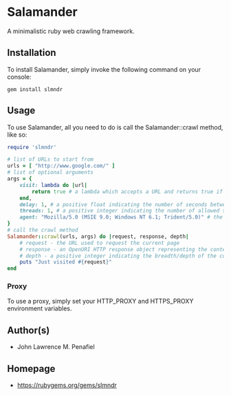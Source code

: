 # Salamander
A minimalistic ruby web crawling framework.

## Installation
To install Salamander, simply invoke the following command on your console:
```
gem install slmndr
```

## Usage
To use Salamander, all you need to do is call the Salamander::crawl method, like so:
```ruby
require 'slmndr'

# list of URLs to start from
urls = [ "http://www.google.com/" ]
# list of optional arguments
args = {
	visit: lambda do |url|
		return true # a lambda which accepts a URL and returns true if that URL should be visited
	end,
	delay: 1, # a positive float indicating the number of seconds between requests in one thread
	threads: 1, # a positive integer indicating the number of allowed simultaneous requests to the target web asset
	agent: "Mozilla/5.0 (MSIE 9.0; Windows NT 6.1; Trident/5.0)" # the user-agent string to use for requests
}
# call the crawl method
Salamander::crawl(urls, args) do |request, response, depth|
	# request - the URL used to request the current page
	# response - an OpenURI HTTP response object representing the content of the requested URL
	# depth - a positive integer indicating the breadth/depth of the current page, relative to one of the seed URLs
	puts "Just visited #{request}"
end
```

### Proxy
To use a proxy, simply set your HTTP_PROXY and HTTPS_PROXY environment variables.

## Author(s)
* John Lawrence M. Penafiel

## Homepage
* https://rubygems.org/gems/slmndr
